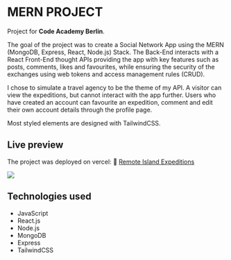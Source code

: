 # MERN PROJECT

Project for **Code Academy Berlin**.

The goal of the project was to create a Social Network App using the MERN (MongoDB, Express, React, Node.js) Stack. The Back-End interacts with a React Front-End thought APIs providing the app with key features such as posts, comments, likes and favourites, while ensuring the security of the exchanges using web tokens and access management rules (CRUD).

I chose to simulate a travel agency to be the theme of my API. A visitor can view the expeditions, but cannot interact with the app further. Users who have created an account can favourite an expedition, comment and edit their own account details through the profile page.

Most styled elements are designed with TailwindCSS.

## Live preview

The project was deployed on vercel:
:palm_tree: [Remote Island Expeditions](https://remoteislandexpeditions.vercel.app)

![](images/RemoteIslandExpeditions.png)

## Technologies used

- JavaScript
- React.js
- Node.js
- MongoDB
- Express
- TailwindCSS
